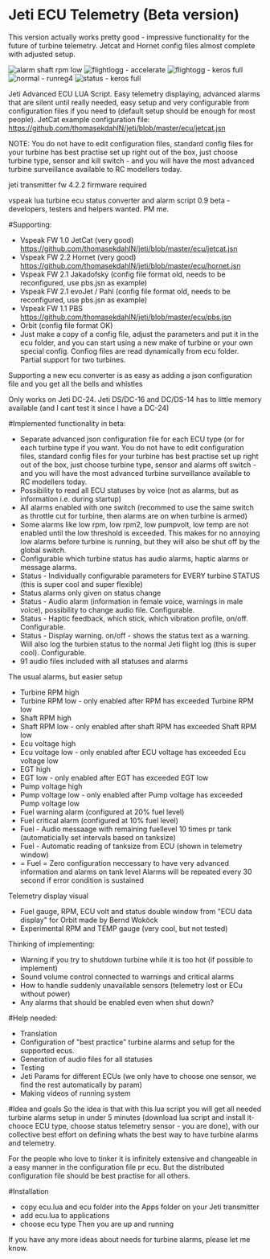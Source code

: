 # Jeti ECU Telemetry (Beta version)
This version actually works pretty good - impressive functionality for the future of turbine telemetry. Jetcat and Hornet config files almost complete with adjusted setup.

![alarm shaft rpm low](https://cloud.githubusercontent.com/assets/26059207/24649940/f58155b8-1928-11e7-94e5-781be6503be5.png)
![flightlogg - accelerate](https://cloud.githubusercontent.com/assets/26059207/24649945/f82cd2c4-1928-11e7-91c7-1f2dba43faac.jpg)
![flightogg - keros full](https://cloud.githubusercontent.com/assets/26059207/24649948/fb132074-1928-11e7-9d7e-8c54485448e0.jpg)
![normal - runreg4](https://cloud.githubusercontent.com/assets/26059207/24649952/fda3b114-1928-11e7-889e-91476eb2ab75.jpg)
![status - keros full](https://cloud.githubusercontent.com/assets/26059207/24649955/fff2e55c-1928-11e7-9ca3-790427c19f9d.jpg)


Jeti Advanced ECU LUA Script. Easy telemetry displaying, advanced alarms that are silent until really needed, easy setup and very configurable from configuration files if you need to (default setup should be enough for most people). JetCat example configuration file: https://github.com/thomasekdahlN/jeti/blob/master/ecu/jetcat.jsn

NOTE: You do not have to edit configuration files, standard config files for your turbine has best practise set up right out of the box, just choose turbine type, sensor and kill switch - and you will have the most advanced turbine surveillance available to RC modellers today.

jeti transmitter fw 4.2.2 firmware required

vspeak lua turbine ecu status converter and alarm script 0.9 beta - developers, testers and helpers wanted. PM me.

#Supporting:
- Vspeak FW 1.0 JetCat (very good) https://github.com/thomasekdahlN/jeti/blob/master/ecu/jetcat.jsn
- Vspeak FW 2.2 Hornet (very good) https://github.com/thomasekdahlN/jeti/blob/master/ecu/hornet.jsn
- Vspeak FW 2.1 Jakadofsky (config file format old, needs to be reconfigured, use pbs.jsn as example)
- Vspeak FW 2.1 evoJet / Pahl  (config file format old, needs to be reconfigured, use pbs.jsn as example)
- Vspeak FW 1.1 PBS  https://github.com/thomasekdahlN/jeti/blob/master/ecu/pbs.jsn
- Orbit (config file format OK)
- Just make a copy of a config file, adjust the parameters and put it in the ecu folder, and you can start using a new make of turbine or your own special config. Confiog files are read dynamically from ecu folder.
Partial support for two turbines.

Supporting a new ecu converter is as easy as adding a json configuration file and you get all the bells and whistles

Only works on Jeti DC-24. Jeti DS/DC-16 and DC/DS-14 has to little memory available (and I cant test it since I have a DC-24)

#Implemented functionality in beta:
- Separate advanced json configuration file for each ECU type (or for each turbine type if you want. You do not have to edit configuration files, standard config files for your turbine has best practise set up right out of the box, just choose turbine type, sensor and alarms off switch - and you will have the most advanced turbine surveillance available to RC modellers today.
- Possibility to read all ECU statuses by voice (not as alarms, but as information i.e. during startup)
- All alarms enabled with one switch (recommed to use the same switch as throttle cut for turbine, then alarms are on when turbine is armed)
- Some alarms like low rpm, low rpm2, low pumpvolt, low temp are not enabled until the low threshold is exceeded. This makes for no annoying low alarms before turbine is running, but they will also be shut off by the global switch.
- Configurable which turbine status has audio alarms, haptic alarms or message alarms.
- Status - Individually configurable parameters for EVERY turbine STATUS (this is super cool and super flexible)
- Status alarms only given on status change
- Status - Audio alarm (information in female voice, warnings in male voice), possibility to change audio file. Configurable.
- Status - Haptic feedback, which stick, which vibration profile, on/off. Configurable.
- Status - Display warning. on/off - shows the status text as a warning. Will also log the turbien status to the normal Jeti flight log (this is super cool). Configurable.
- 91 audio files included with all statuses and alarms

The usual alarms, but easier setup
- Turbine RPM high
- Turbine RPM low - only enabled after RPM has exceeded Turbine RPM low
- Shaft RPM high
- Shaft RPM low - only enabled after shaft RPM has exceeded Shaft RPM low
- Ecu voltage high
- Ecu voltage low - only enabled after ECU voltage has exceeded Ecu voltage low
- EGT high
- EGT low - only enabled after EGT has exceeded EGT low 
- Pump voltage high
- Pump voltage low - only enabled after Pump voltage has exceeded Pump voltage low
- Fuel warning alarm (configured at 20% fuel level)
- Fuel critical alarm (configured at 10% fuel level)
- Fuel - Audio messaage with remaining fuellevel 10 times pr tank (automaticially set intervals based on tanksize)
- Fuel - Automatic reading of tanksize from ECU (shown in telemetry window)
- = Fuel = Zero configuration neccessary to have very advanced information and alarms on tank level
Alarms will be repeated every 30 second if error condition is sustained

Telemetry display visual
- Fuel gauge, RPM, ECU volt and status double window  from "ECU data display" for Orbit made by Bernd Woköck
- Experimental RPM and TEMP gauge (very cool, but not tested)

Thinking of implementing:
- Warning if you try to shutdown turbine while it is too hot (if possible to implement)
- Sound volume control connected to warnings and critical alarms
- How to handle suddenly unavailable sensors (telemetry lost or ECu without power)
- Any alarms that should be enabled even when shut down?

#Help needed:
- Translation
- Configuration of "best practice" turbine alarms and setup for the supported ecus.
- Generation of audio files for all statuses
- Testing
- Jeti Params for different ECUs (we only have to choose one sensor, we find the rest automatically by param)
- Making videos of running system

#Idea and goals
So the idea is that with this lua script you will get all needed turbine alarms setup in under 5 minutes (download lua script and install it- chooce ECU type, choose status telemetry sensor - you are done), with our collective best effort on defining whats the best way to have turbine alarms and telemetry.

For the people who love to tinker it is infinitely extensive and changeable in a easy manner in the configuration file pr ecu. But the distributed configuration file should be best practise for all others.

#Installation
- copy ecu.lua and ecu folder into the Apps folder on your Jeti transmitter
- add ecu.lua to applications
- choose ecu type
Then you are up and running


If you have any more ideas about needs for turbine alarms, please let me know.
